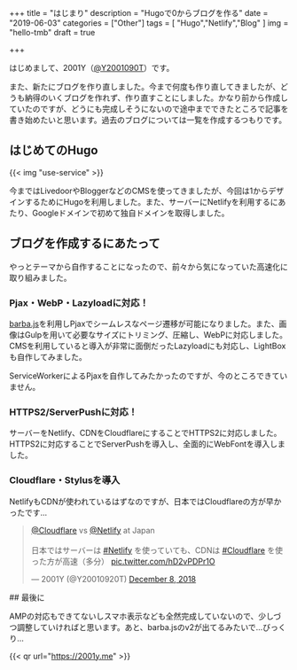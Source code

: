 +++
title = "はじまり"
description = "Hugoで0からブログを作る"
date = "2019-06-03"
categories = ["Other"]
tags = [ "Hugo","Netlify","Blog" ]
img = "hello-tmb"
draft = true

+++

はじめまして、2001Y（[@Y2001090T](//twitter.com/Y20010920T)）です。

また、新たにブログを作り直しました。今まで何度も作り直してきましたが、どうも納得のいくブログを作れず、作り直すことにしました。かなり前から作成していたのですが、どうにも完成しそうにないので途中までできたところで記事を書き始めたいと思います。過去のブログについては一覧を作成するつもりです。

## はじめてのHugo
{{< img "use-service" >}}

今まではLivedoorやBloggerなどのCMSを使ってきましたが、今回は1からデザインするためにHugoを利用しました。また、サーバーにNetlifyを利用するにあたり、Googleドメインで初めて独自ドメインを取得しました。

## ブログを作成するにあたって

やっとテーマから自作することになったので、前々から気になっていた高速化に取り組みました。

### Pjax・WebP・Lazyloadに対応！

[barba.js](https://barba.js.org)を利用しPjaxでシームレスなページ遷移が可能になりました。また、画像はGulpを用いて必要なサイズにトリミング、圧縮し、WebPに対応しました。CMSを利用していると導入が非常に面倒だったLazyloadにも対応し、LightBoxも自作してみました。

ServiceWorkerによるPjaxを自作してみたかったのですが、今のところできていません。

### HTTPS2/ServerPushに対応！

サーバーをNetlify、CDNをCloudflareにすることでHTTPS2に対応しました。HTTPS2に対応することでServerPushを導入し、全面的にWebFontを導入しました。

### Cloudflare・Stylusを導入

NetlifyもCDNが使われているはずなのですが、日本ではCloudflareの方が早かったです...

<blockquote class="twitter-tweet"><p lang="ja" dir="ltr"><a href="https://twitter.com/Cloudflare?ref_src=twsrc%5Etfw">@Cloudflare</a> vs <a href="https://twitter.com/Netlify?ref_src=twsrc%5Etfw">@Netlify</a> at Japan<br><br>日本ではサーバーは <a href="https://twitter.com/hashtag/Netlify?src=hash&amp;ref_src=twsrc%5Etfw">#Netlify</a> を使っていても、CDNは <a href="https://twitter.com/hashtag/Cloudflare?src=hash&amp;ref_src=twsrc%5Etfw">#Cloudflare</a> を使った方が高速（多分） <a href="https://t.co/hD2vPDPr1O">pic.twitter.com/hD2vPDPr1O</a></p>&mdash; 2001Y (@Y20010920T) <a href="https://twitter.com/Y20010920T/status/1071364550283354112?ref_src=twsrc%5Etfw">December 8, 2018</a></blockquote> <script async src="https://platform.twitter.com/widgets.js" charset="utf-8"></script>
## 最後に

AMPの対応もできてないしスマホ表示なども全然完成していないので、少しづつ調整していければと思います。あと、barba.jsのv2が出てるみたいで...びっくり...

{{< qr url="https://2001y.me" >}}